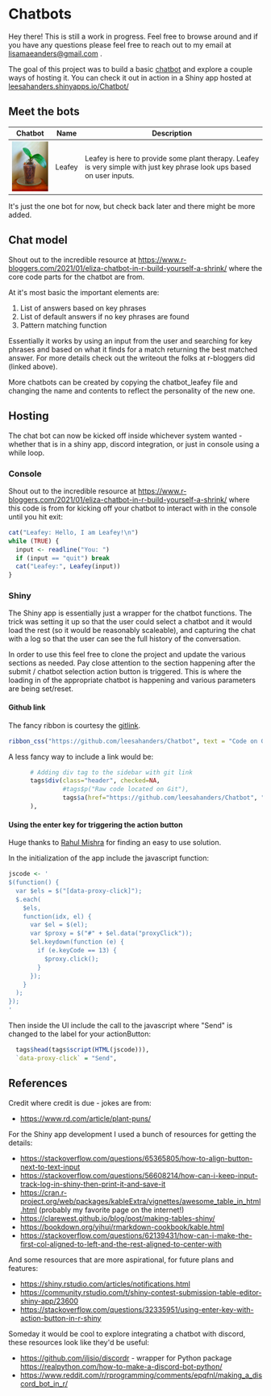 # Chatbots

Hey there! This is still a work in progress. Feel free to browse around and if you have any questions please feel free to reach out to my email at lisamaeanders@gmail.com . 

The goal of this project was to build a basic [chatbot](https://en.wikipedia.org/wiki/Chatbot) and explore a couple ways of hosting it. You can check it out in action in a Shiny app hosted at [leesahanders.shinyapps.io/Chatbot/](https://leesahanders.shinyapps.io/Chatbot/)

## Meet the bots

| Chatbot | Name | Description | 
| ------------- | ------------- | ------------- |
| <img src="/files/Plantey_saturated.PNG" width="100" height="100"> | Leafey | Leafey is here to provide some plant therapy. Leafey is very simple with just key phrase look ups based on user inputs.  | 

<!---
This is a comment

Accessed from: https://leesahanders.shinyapps.io/Chatbot/ 
Admin link: https://www.shinyapps.io/admin/#/application/5843948/logs 

![Leafey Image Too Big](/files/Plantey_saturated.PNG)
![Leafey Image Too Big](/files/Plantey_saturated.PNG =250x250)
<img src="/files/Plantey_saturated.PNG" width="100" height="100">
-->

It's just the one bot for now, but check back later and there might be more added. 

## Chat model

Shout out to the incredible resource at https://www.r-bloggers.com/2021/01/eliza-chatbot-in-r-build-yourself-a-shrink/ where the core code parts for the chatbot are from. 

At it's most basic the important elements are: 
1. List of answers based on key phrases
2. List of default answers if no key phrases are found
3. Pattern matching function

Essentially it works by using an input from the user and searching for key phrases and based on what it finds for a match returning the best matched answer. For more details check out the writeout the folks at r-bloggers did (linked above). 

More chatbots can be created by copying the chatbot_leafey file and changing the name and contents to reflect the personality of the new one. 

## Hosting 

The chat bot can now be kicked off inside whichever system wanted - whether that is in a shiny app, discord integration, or just in console using a while loop. 

### Console 

Shout out to the incredible resource at https://www.r-bloggers.com/2021/01/eliza-chatbot-in-r-build-yourself-a-shrink/ where this code is from for kicking off your chatbot to interact with in the console until you hit exit:  

``` r
cat("Leafey: Hello, I am Leafey!\n")
while (TRUE) {
  input <- readline("You: ")
  if (input == "quit") break
  cat("Leafey:", Leafey(input))
}
```

### Shiny

The Shiny app is essentially just a wrapper for the chatbot functions. The trick was setting it up so that the user could select a chatbot and it would load the rest (so it would be reasonably scaleable), and capturing the chat with a log so that the user can see the full history of the conversation. 

In order to use this feel free to clone the project and update the various sections as needed. Pay close attention to the section happening after the submit / chatbot selection action button is triggered. This is where the loading in of the appropriate chatbot is happening and various parameters are being set/reset. 

#### Github link 

The fancy ribbon is courtesy the [gitlink](https://github.com/colearendt/gitlink). 
``` r
ribbon_css("https://github.com/leesahanders/Chatbot", text = "Code on Github", fade = FALSE),
```

A less fancy way to include a link would be: 
``` r
      # Adding div tag to the sidebar with git link           
      tags$div(class="header", checked=NA,
               #tags$p("Raw code located on Git"),
               tags$a(href="https://github.com/leesahanders/Chatbot", "Raw code located on Git, check it out by clicking here")
      ),
```


#### Using the enter key for triggering the action button 

Huge thanks to [Rahul Mishra](https://stackoverflow.com/questions/32335951/using-enter-key-with-action-button-in-r-shiny) for finding an easy to use solution. 

In the initialization of the app include the javascript function: 

``` r
jscode <- '
$(function() {
  var $els = $("[data-proxy-click]");
  $.each(
    $els,
    function(idx, el) {
      var $el = $(el);
      var $proxy = $("#" + $el.data("proxyClick"));
      $el.keydown(function (e) {
        if (e.keyCode == 13) {
          $proxy.click();
        }
      });
    }
  );
});
'
```

Then inside the UI include the call to the javascript where "Send" is changed to the label for your actionButton: 

``` r
  tags$head(tags$script(HTML(jscode))),
  `data-proxy-click` = "Send",
```


## References

Credit where credit is due - jokes are from: 
 - https://www.rd.com/article/plant-puns/ 

For the Shiny app development I used a bunch of resources for getting the details:

 - https://stackoverflow.com/questions/65365805/how-to-align-button-next-to-text-input
 - https://stackoverflow.com/questions/56608214/how-can-i-keep-input-track-log-in-shiny-then-print-it-and-save-it
 - https://cran.r-project.org/web/packages/kableExtra/vignettes/awesome_table_in_html.html (probably my favorite page on the internet!)
 - https://clarewest.github.io/blog/post/making-tables-shiny/
 - https://bookdown.org/yihui/rmarkdown-cookbook/kable.html
 - https://stackoverflow.com/questions/62139431/how-can-i-make-the-first-col-aligned-to-left-and-the-rest-aligned-to-center-with

And some resources that are more aspirational, for future plans and features: 
 - https://shiny.rstudio.com/articles/notifications.html
 - https://community.rstudio.com/t/shiny-contest-submission-table-editor-shiny-app/23600
 - https://stackoverflow.com/questions/32335951/using-enter-key-with-action-button-in-r-shiny
 
 Someday it would be cool to explore integrating a chatbot with discord, these resources look like they'd be useful: 
 - https://github.com/jljsio/discordr - wrapper for Python package https://realpython.com/how-to-make-a-discord-bot-python/
 - https://www.reddit.com/r/rprogramming/comments/epqfnl/making_a_discord_bot_in_r/

